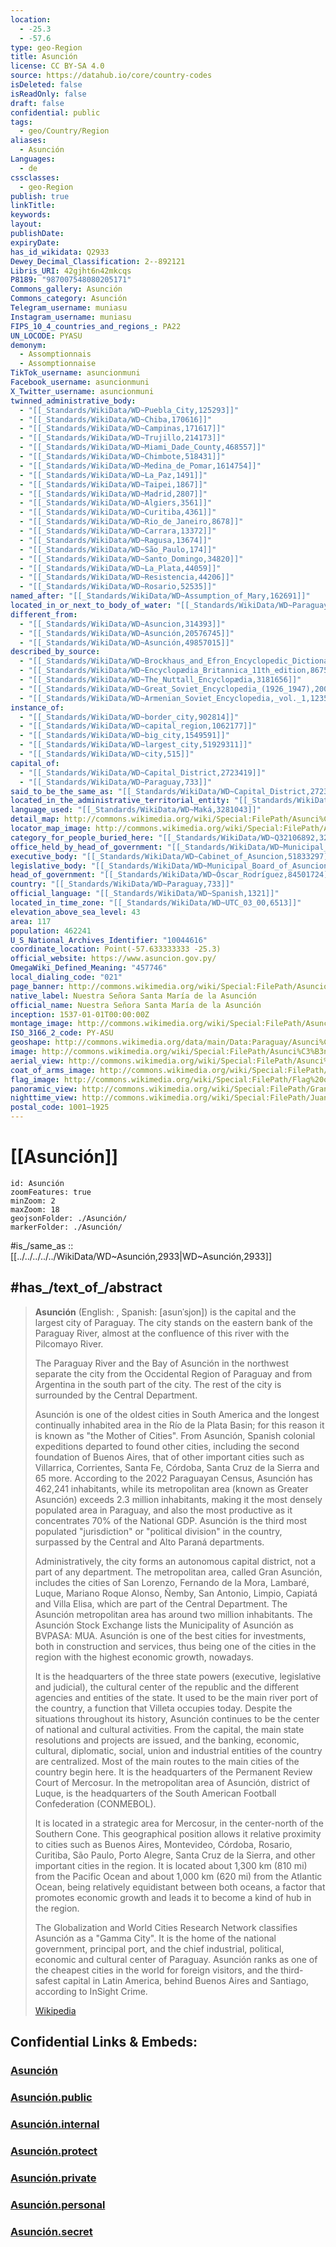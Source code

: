 ```yaml
---
location:
  - -25.3
  - -57.6
type: geo-Region
title: Asunción
license: CC BY-SA 4.0
source: https://datahub.io/core/country-codes
isDeleted: false
isReadOnly: false
draft: false
confidential: public
tags:
  - geo/Country/Region
aliases:
  - Asunción
Languages:
  - de
cssclasses:
  - geo-Region
publish: true
linkTitle: 
keywords: 
layout: 
publishDate: 
expiryDate: 
has_id_wikidata: Q2933
Dewey_Decimal_Classification: 2--892121
Libris_URI: 42gjht6n42mkcqs
P8189: "987007548080205171"
Commons_gallery: Asunción
Commons_category: Asunción
Telegram_username: muniasu
Instagram_username: muniasu
FIPS_10_4_countries_and_regions_: PA22
UN_LOCODE: PYASU
demonym:
  - Assomptionnais
  - Assomptionnaise
TikTok_username: asuncionmuni
Facebook_username: asuncionmuni
X_Twitter_username: asuncionmuni
twinned_administrative_body:
  - "[[_Standards/WikiData/WD~Puebla_City,125293]]"
  - "[[_Standards/WikiData/WD~Chiba,170616]]"
  - "[[_Standards/WikiData/WD~Campinas,171617]]"
  - "[[_Standards/WikiData/WD~Trujillo,214173]]"
  - "[[_Standards/WikiData/WD~Miami_Dade_County,468557]]"
  - "[[_Standards/WikiData/WD~Chimbote,518431]]"
  - "[[_Standards/WikiData/WD~Medina_de_Pomar,1614754]]"
  - "[[_Standards/WikiData/WD~La_Paz,1491]]"
  - "[[_Standards/WikiData/WD~Taipei,1867]]"
  - "[[_Standards/WikiData/WD~Madrid,2807]]"
  - "[[_Standards/WikiData/WD~Algiers,3561]]"
  - "[[_Standards/WikiData/WD~Curitiba,4361]]"
  - "[[_Standards/WikiData/WD~Rio_de_Janeiro,8678]]"
  - "[[_Standards/WikiData/WD~Carrara,13372]]"
  - "[[_Standards/WikiData/WD~Ragusa,13674]]"
  - "[[_Standards/WikiData/WD~São_Paulo,174]]"
  - "[[_Standards/WikiData/WD~Santo_Domingo,34820]]"
  - "[[_Standards/WikiData/WD~La_Plata,44059]]"
  - "[[_Standards/WikiData/WD~Resistencia,44206]]"
  - "[[_Standards/WikiData/WD~Rosario,52535]]"
named_after: "[[_Standards/WikiData/WD~Assumption_of_Mary,162691]]"
located_in_or_next_to_body_of_water: "[[_Standards/WikiData/WD~Paraguay_River,179396]]"
different_from:
  - "[[_Standards/WikiData/WD~Asuncion,314393]]"
  - "[[_Standards/WikiData/WD~Asunción,20576745]]"
  - "[[_Standards/WikiData/WD~Asunción,49857015]]"
described_by_source:
  - "[[_Standards/WikiData/WD~Brockhaus_and_Efron_Encyclopedic_Dictionary,602358]]"
  - "[[_Standards/WikiData/WD~Encyclopædia_Britannica_11th_edition,867541]]"
  - "[[_Standards/WikiData/WD~The_Nuttall_Encyclopædia,3181656]]"
  - "[[_Standards/WikiData/WD~Great_Soviet_Encyclopedia_(1926_1947),20078554]]"
  - "[[_Standards/WikiData/WD~Armenian_Soviet_Encyclopedia,_vol._1,123560817]]"
instance_of:
  - "[[_Standards/WikiData/WD~border_city,902814]]"
  - "[[_Standards/WikiData/WD~capital_region,1062177]]"
  - "[[_Standards/WikiData/WD~big_city,1549591]]"
  - "[[_Standards/WikiData/WD~largest_city,51929311]]"
  - "[[_Standards/WikiData/WD~city,515]]"
capital_of:
  - "[[_Standards/WikiData/WD~Capital_District,2723419]]"
  - "[[_Standards/WikiData/WD~Paraguay,733]]"
said_to_be_the_same_as: "[[_Standards/WikiData/WD~Capital_District,2723419]]"
located_in_the_administrative_territorial_entity: "[[_Standards/WikiData/WD~Capital_District,2723419]]"
language_used: "[[_Standards/WikiData/WD~Maká,3281043]]"
detail_map: http://commons.wikimedia.org/wiki/Special:FilePath/Asunci%C3%B3n%20location%20map.png
locator_map_image: http://commons.wikimedia.org/wiki/Special:FilePath/Asuncion%20Capital%20District%20in%20Paraguay.svg
category_for_people_buried_here: "[[_Standards/WikiData/WD~Q32106892,32106892]]"
office_held_by_head_of_government: "[[_Standards/WikiData/WD~Municipal_mayor_of_Asuncion,51831955]]"
executive_body: "[[_Standards/WikiData/WD~Cabinet_of_Asuncion,51833297]]"
legislative_body: "[[_Standards/WikiData/WD~Municipal_Board_of_Asuncion,51839125]]"
head_of_government: "[[_Standards/WikiData/WD~Óscar_Rodríguez,84501724]]"
country: "[[_Standards/WikiData/WD~Paraguay,733]]"
official_language: "[[_Standards/WikiData/WD~Spanish,1321]]"
located_in_time_zone: "[[_Standards/WikiData/WD~UTC_03_00,6513]]"
elevation_above_sea_level: 43
area: 117
population: 462241
U_S_National_Archives_Identifier: "10044616"
coordinate_location: Point(-57.633333333 -25.3)
official_website: https://www.asuncion.gov.py/
OmegaWiki_Defined_Meaning: "457746"
local_dialing_code: "021"
page_banner: http://commons.wikimedia.org/wiki/Special:FilePath/Asuncion%20banner.jpg
native_label: Nuestra Señora Santa María de la Asunción
official_name: Nuestra Señora Santa María de la Asunción
inception: 1537-01-01T00:00:00Z
montage_image: http://commons.wikimedia.org/wiki/Special:FilePath/Asuncion%20Montage.jpg
ISO_3166_2_code: PY-ASU
geoshape: http://commons.wikimedia.org/data/main/Data:Paraguay/Asunci%C3%B3n.map
image: http://commons.wikimedia.org/wiki/Special:FilePath/Asunci%C3%B3n%20Paraguay.jpg
aerial_view: http://commons.wikimedia.org/wiki/Special:FilePath/Asunci%C3%B3nFromTheISS.jpg
coat_of_arms_image: http://commons.wikimedia.org/wiki/Special:FilePath/Escudo%20de%20Asunci%C3%B3n%20%28Paraguay%29.svg
flag_image: http://commons.wikimedia.org/wiki/Special:FilePath/Flag%20of%20Asunci%C3%B3n.svg
panoramic_view: http://commons.wikimedia.org/wiki/Special:FilePath/Gran%20Asunci%C3%B3n%20by%20Felipe%20M%C3%A9ndez.jpg
nighttime_view: http://commons.wikimedia.org/wiki/Special:FilePath/Juan%20Augusto%20Sosa%20Ocampos%20-%20T%C3%ADtulo%20Brillante%20Asunci%C3%B3n.jpg
postal_code: 1001–1925
---
```


# [[Asunción]]

```leaflet
id: Asunción
zoomFeatures: true 
minZoom: 2 
maxZoom: 18
geojsonFolder: ./Asunción/
markerFolder: ./Asunción/
```

#is_/same_as :: [[../../../../../WikiData/WD~Asunción,2933|WD~Asunción,2933]] 


## #has_/text_of_/abstract 

> **Asunción** (English: , Spanish: [asunˈsjon]) is the capital and the largest city of Paraguay. 
> The city stands on the eastern bank of the Paraguay River, 
> almost at the confluence of this river with the Pilcomayo River. 
> 
> The Paraguay River and the Bay of Asunción in the northwest 
> separate the city from the Occidental Region of Paraguay 
> and from Argentina in the south part of the city. 
> The rest of the city is surrounded by the Central Department.
>
> Asunción is one of the oldest cities in South America and the longest continually inhabited area in the Río de la Plata Basin; for this reason it is known as "the Mother of Cities". From Asunción, Spanish colonial expeditions departed to found other cities, including the second foundation of Buenos Aires, that of other important cities such as Villarrica, Corrientes, Santa Fe, Córdoba, Santa Cruz de la Sierra and 65 more. According to the 2022 Paraguayan Census, Asunción has 462,241 inhabitants, while its metropolitan area (known as Greater Asunción) exceeds 2.3 million inhabitants, making it the most densely populated area in Paraguay, and also the most productive as it concentrates 70% of the National GDP. Asunción is the third most populated "jurisdiction" or "political division" in the country, surpassed by the Central and Alto Paraná departments.
>
> Administratively, the city forms an autonomous capital district, not a part of any department. The metropolitan area, called Gran Asunción, includes the cities of San Lorenzo, Fernando de la Mora, Lambaré, Luque, Mariano Roque Alonso, Ñemby, San Antonio, Limpio, Capiatá and Villa Elisa, which are part of the Central Department. The Asunción metropolitan area has around two million inhabitants. The Asunción Stock Exchange lists the Municipality of Asunción as BVPASA: MUA. Asunción is one of the best cities for investments, both in construction and services, thus being one of the cities in the region with the highest economic growth, nowadays.
>
> It is the headquarters of the three state powers (executive, legislative and judicial), the cultural center of the republic and the different agencies and entities of the state. It used to be the main river port of the country, a function that Villeta occupies today. Despite the situations throughout its history, Asunción continues to be the center of national and cultural activities. From the capital, the main state resolutions and projects are issued, and the banking, economic, cultural, diplomatic, social, union and industrial entities of the country are centralized. Most of the main routes to the main cities of the country begin here. It is the headquarters of the Permanent Review Court of Mercosur. In the metropolitan area of Asunción, district of Luque, is the headquarters of the South American Football Confederation (CONMEBOL).
>
> It is located in a strategic area for Mercosur, in the center-north of the Southern Cone. This geographical position allows it relative proximity to cities such as Buenos Aires, Montevideo, Córdoba, Rosario, Curitiba, São Paulo, Porto Alegre, Santa Cruz de la Sierra, and other important cities in the region. It is located about 1,300 km (810 mi) from the Pacific Ocean and about 1,000 km (620 mi) from the Atlantic Ocean, being relatively equidistant between both oceans, a factor that promotes economic growth and leads it to become a kind of hub in the region.
>
> The Globalization and World Cities Research Network classifies Asunción as a "Gamma City". It is the home of the national government, principal port, and the chief industrial, political, economic and cultural center of Paraguay. Asunción ranks as one of the cheapest cities in the world for foreign visitors, and the third-safest capital in Latin America, behind Buenos Aires and Santiago, according to InSight Crime.
>
> [Wikipedia](https://en.wikipedia.org/wiki/Asunci%C3%B3n) 


## Confidential Links & Embeds: 

### [Asunción](/_Standards/Earth/Continent/America~South/Paraguay/departments~Paraguay/Asunción.md) 

### [Asunción.public](/_public/Earth/Continent/America~South/Paraguay/departments~Paraguay/Asunción.public.md) 

### [Asunción.internal](/_internal/Earth/Continent/America~South/Paraguay/departments~Paraguay/Asunción.internal.md) 

### [Asunción.protect](/_protect/Earth/Continent/America~South/Paraguay/departments~Paraguay/Asunción.protect.md) 

### [Asunción.private](/_private/Earth/Continent/America~South/Paraguay/departments~Paraguay/Asunción.private.md) 

### [Asunción.personal](/_personal/Earth/Continent/America~South/Paraguay/departments~Paraguay/Asunción.personal.md) 

### [Asunción.secret](/_secret/Earth/Continent/America~South/Paraguay/departments~Paraguay/Asunción.secret.md)

